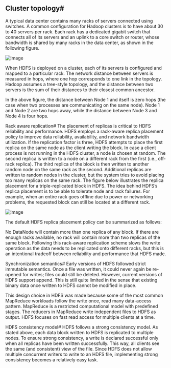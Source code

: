 ## Cluster topology#
A typical data center contains many racks of servers connected using switches. A common configuration for Hadoop clusters is to have about 30 to 40 servers per rack. Each rack has a dedicated gigabit switch that connects all of its servers and an uplink to a core switch or router, whose bandwidth is shared by many racks in the data center, as shown in the following figure.

![image](https://user-images.githubusercontent.com/33947539/184602697-4b5bb49d-8fac-4e73-8b6d-cc26cd6ddd60.png)

When HDFS is deployed on a cluster, each of its servers is configured and mapped to a particular rack. The network distance between servers is measured in hops, where one hop corresponds to one link in the topology. Hadoop assumes a tree-style topology, and the distance between two servers is the sum of their distances to their closest common ancestor.

In the above figure, the distance between Node 1 and itself is zero hops (the case when two processes are communicating on the same node). Node 1 and Node 2 are two hops away, while the distance between Node 3 and Node 4 is four hops.

Rack aware replication#
The placement of replicas is critical to HDFS reliability and performance. HDFS employs a rack-aware replica placement policy to improve data reliability, availability, and network bandwidth utilization. If the replication factor is three, HDFS attempts to place the first replica on the same node as the client writing the block. In case a client process is not running in the HDFS cluster, a node is chosen at random. The second replica is written to a node on a different rack from the first (i.e., off-rack replica). The third replica of the block is then written to another random node on the same rack as the second. Additional replicas are written to random nodes in the cluster, but the system tries to avoid placing too many replicas on the same rack. The figure below illustrates the replica placement for a triple-replicated block in HDFS. The idea behind HDFS’s replica placement is to be able to tolerate node and rack failures. For example, when an entire rack goes offline due to power or networking problems, the requested block can still be located at a different rack.

![image](https://user-images.githubusercontent.com/33947539/184602774-f221fa95-0d52-48ea-bb12-86f92f8759a2.png)

The default HDFS replica placement policy can be summarized as follows:

No DataNode will contain more than one replica of any block.
If there are enough racks available, no rack will contain more than two replicas of the same block.
Following this rack-aware replication scheme slows the write operation as the data needs to be replicated onto different racks, but this is an intentional tradeoff between reliability and performance that HDFS made.

Synchronization semantics#
Early versions of HDFS followed strict immutable semantics. Once a file was written, it could never again be re-opened for writes; files could still be deleted. However, current versions of HDFS support append. This is still quite limited in the sense that existing binary data once written to HDFS cannot be modified in place.

This design choice in HDFS was made because some of the most common MapReduce workloads follow the write once, read many data-access pattern. MapReduce is a restricted computational model with predefined stages. The reducers in MapReduce write independent files to HDFS as output. HDFS focuses on fast read access for multiple clients at a time.

HDFS consistency model#
HDFS follows a strong consistency model. As stated above, each data block written to HDFS is replicated to multiple nodes. To ensure strong consistency, a write is declared successful only when all replicas have been written successfully. This way, all clients see the same (and consistent) view of the file. Since HDFS does not allow multiple concurrent writers to write to an HDFS file, implementing strong consistency becomes a relatively easy task.
